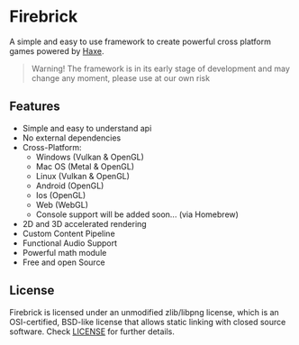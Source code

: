 # Firebrick
A simple and easy to use framework to create powerful cross platform games powered by [Haxe](haxe.org).

> Warning! The framework is in its early stage of development and may change any moment, please use at our own risk

Features
-----------------------------------
- Simple and easy to understand api
- No external dependencies
- Cross-Platform:
    - Windows (Vulkan & OpenGL)
    - Mac OS (Metal & OpenGL)
    - Linux (Vulkan & OpenGL)
    - Android (OpenGL)
    - Ios (OpenGL)
    - Web (WebGL)
    - Console support will be added soon... (via Homebrew)
- 2D and 3D accelerated rendering
- Custom Content Pipeline
- Functional Audio Support
- Powerful math module
- Free and open Source

License
----------------------------------
Firebrick is licensed under an unmodified zlib/libpng license, which is an OSI-certified, BSD-like license that allows static linking with closed source software. Check [LICENSE](license.md) for further details.
